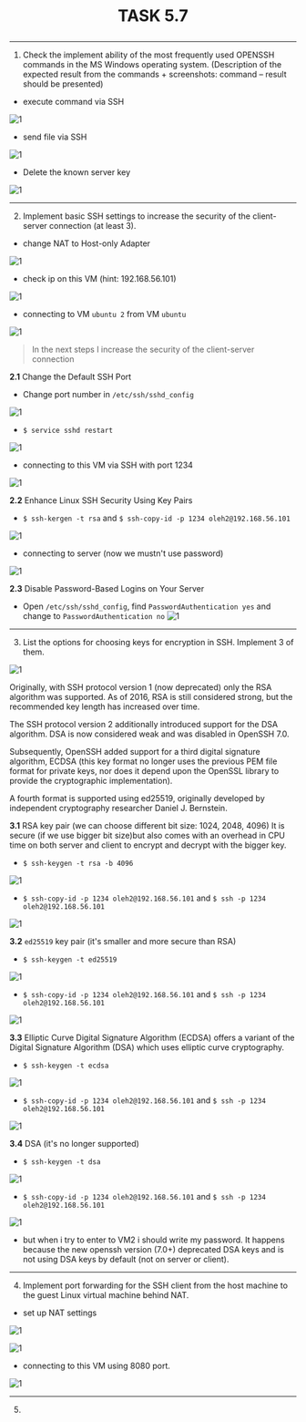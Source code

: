 # <p align="center">__TASK 5.7__</p>

---

1. Check the implement ability of the most frequently used OPENSSH commands in the MS Windows operating system. (Description of the expected result from the commands + screenshots: command – result should be presented)

* execute command via SSH

![1](screenshots/1.png)


* send file via SSH

![1](screenshots/2.png)


* Delete the known server key

![1](screenshots/3.png)

---

2. Implement basic SSH settings to increase the security of the client-server connection (at least 3).

* change NAT to Host-only Adapter

![1](screenshots/7.png)


* check ip on this VM (hint: 192.168.56.101)

![1](screenshots/8.png)


* connecting to VM `ubuntu 2` from VM `ubuntu`

![1](screenshots/9.png)

>In the next steps I increase the security of the client-server connection

__2.1__ Change the Default SSH Port

* Change port number in `/etc/ssh/sshd_config`

![1](screenshots/10.png)


* `$ service sshd restart`

![1](screenshots/11.png)


* connecting to this VM via SSH with port 1234

![1](screenshots/13.png)


__2.2__ Enhance Linux SSH Security Using Key Pairs

* `$ ssh-kergen -t rsa` and `$ ssh-copy-id -p 1234 oleh2@192.168.56.101`

![1](screenshots/14.png)


* connecting to server (now we mustn't use password)

![1](screenshots/15.png)


__2.3__ Disable Password-Based Logins on Your Server

* Open `/etc/ssh/sshd_config`, find `PasswordAuthentication yes` and change to `PasswordAuthentication no`
![1](screenshots/16.png)

---

3. List the options for choosing keys for encryption in SSH. Implement 3 of them.

![1](screenshots/21.png)


Originally, with SSH protocol version 1 (now deprecated) only the RSA algorithm was supported. As of 2016, RSA is still considered strong, but the recommended key length has increased over time.

The SSH protocol version 2 additionally introduced support for the DSA algorithm. DSA is now considered weak and was disabled in OpenSSH 7.0.

Subsequently, OpenSSH added support for a third digital signature algorithm, ECDSA (this key format no longer uses the previous PEM file format for private keys, nor does it depend upon the OpenSSL library to provide the cryptographic implementation).

A fourth format is supported using ed25519, originally developed by independent cryptography researcher Daniel J. Bernstein.




__3.1__ RSA key pair (we can choose different bit size: 1024, 2048, 4096) It is secure (if we use bigger bit size)but also comes with an overhead in CPU time on both server and client to encrypt and decrypt with the bigger key.

* `$ ssh-keygen -t rsa -b 4096`

![1](screenshots/17.png)


* `$ ssh-copy-id -p 1234 oleh2@192.168.56.101` and `$ ssh -p 1234 oleh2@192.168.56.101`

![1](screenshots/18.png)


__3.2__ `ed25519` key pair (it's smaller and more secure than RSA)

* `$ ssh-keygen -t ed25519`

![1](screenshots/19.png)


* `$ ssh-copy-id -p 1234 oleh2@192.168.56.101` and `$ ssh -p 1234 oleh2@192.168.56.101`

![1](screenshots/20.png)


__3.3__ Elliptic Curve Digital Signature Algorithm (ECDSA) offers a variant of the Digital Signature Algorithm (DSA) which uses elliptic curve cryptography.

* `$ ssh-keygen -t ecdsa`

![1](screenshots/22.png)


* `$ ssh-copy-id -p 1234 oleh2@192.168.56.101` and `$ ssh -p 1234 oleh2@192.168.56.101`

![1](screenshots/23.png)


__3.4__ DSA (it's no longer supported)

* `$ ssh-keygen -t dsa`

![1](screenshots/24.png)


* `$ ssh-copy-id -p 1234 oleh2@192.168.56.101` and `$ ssh -p 1234 oleh2@192.168.56.101`

![1](screenshots/25.png)

* but when i try to enter to VM2 i should write my password. It happens because the new openssh version (7.0+) deprecated DSA keys and is not using DSA keys by default (not on server or client).

---

4. Implement port forwarding for the SSH client from the host machine to the guest Linux virtual machine behind NAT.

* set up NAT settings

![1](screenshots/4.png)

![1](screenshots/5.png)


* connecting to this VM using 8080 port.

![1](screenshots/6.png)

---

5. 
